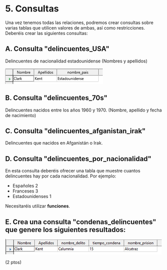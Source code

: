 # 5. Consultas

Una vez tenemos todas las relaciones, podremos crear consultas sobre varias tablas que utilicen valores de ambas, así como restricciones. Deberéis crear las siguientes consultas:

## A. Consulta "delincuentes_USA"

Delincuentes de nacionalidad estadounidense (Nombres y apellidos)

![](img/2022-12-01-09-17-11.png)

## B. Consulta "delincuentes_70s"

Delincuentes nacidos entre los años 1960 y 1970. (Nombre, apellido y fecha de nacimiento)

## C. Consulta "delincuentes_afganistan_irak"

Delincuentes que nacidos en Afganistán o Irak.

## D. Consulta "delincuentes_por_nacionalidad"

En esta consulta deberéis ofrecer una tabla que muestre cuantos delincuentes hay por cada nacionalidad. Por ejemplo:

- Españoles 2
- Franceses 3
- Estadounidenses 1

Necesitaréis utilizar **funciones**.

## E. Crea una consulta "condenas_delincuentes" que genere los siguientes resultados:

![](img/2022-12-01-09-17-19.png)

(2 ptos)